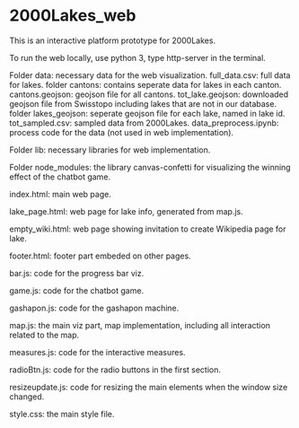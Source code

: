 # 2000Lakes_web
This is an interactive platform prototype for 2000Lakes.

To run the web locally, use python 3, type http-server in the terminal. 

Folder data: necessary data for the web visualization. 
            full_data.csv: full data for lakes.
            folder cantons: contains seperate data for lakes in each canton.
            cantons.geojson: geojson file for all cantons.
            tot_lake.geojson: downloaded geojson file from Swisstopo including lakes that are not in our database.
            folder lakes_geojson: seperate geojson file for each lake, named in lake id.
            tot_sampled.csv: sampled data from 2000Lakes.
            data_preprocess.ipynb: process code for the data (not used in web implementation).
            
Folder lib: necessary libraries for web implementation.

Folder node_modules: the library canvas-confetti for visualizing the winning effect of the chatbot game.

index.html: main web page.

lake_page.html: web page for lake info, generated from map.js.

empty_wiki.html: web page showing invitation to create Wikipedia page for lake.

footer.html: footer part embeded on other pages.

bar.js: code for the progress bar viz.

game.js: code for the chatbot game.

gashapon.js: code for the gashapon machine.

map.js: the main viz part, map implementation, including all interaction related to the map.

measures.js: code for the interactive measures.

radioBtn.js: code for the radio buttons in the first section.

resizeupdate.js: code for resizing the main elements when the window size changed.

style.css: the main style file.
